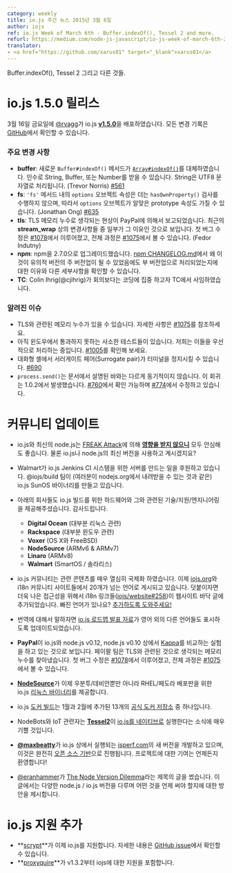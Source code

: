 ```yaml
---
category: weekly
title: io.js 주간 뉴스 2015년 3월 6일
author: iojs
ref: io.js Week of March 6th - Buffer.indexOf(), Tessel 2 and more.
refurl: https://medium.com/node-js-javascript/io-js-week-of-march-6th-2f9344688277
translator:
- <a href="https://github.com/xarus01" target="_blank">xarus01</a>
---
```


Buffer.indexOf(), Tessel 2 그리고 다른 것들.

<!--
# io.js 1.5.0 Release

On Friday, March 6th, [@rvagg](https://github.com/rvagg) released io.js [**v1.5.0**](https://iojs.org/dist/latest/).  The complete change log can be found [on GitHub](https://github.com/nodejs/node/blob/v1.x/CHANGELOG.md).
-->

# io.js 1.5.0 릴리스

3월 16일 금요일에 [@rvagg](https://github.com/rvagg)가 io.js [**v1.5.0**](https://iojs.org/dist/latest/)을 배포하였습니다. 모든 변경 기록은 [GitHub](https://github.com/nodejs/node/blob/v1.x/CHANGELOG.md)에서 확인할 수 있습니다.

<!--
### Notable changes

* **buffer**: New `Buffer#indexOf()` method, modelled off [`Array#indexOf()`](https://developer.mozilla.org/en-US/docs/Web/JavaScript/Reference/Global_Objects/Array/indexOf). Accepts a String, Buffer or a Number. Strings are interpreted as UTF8. (Trevor Norris) [#561](https://github.com/nodejs/node/pull/561)
* **fs**: `options` object properties in `'fs'` methods no longer perform a `hasOwnProperty()` check, thereby allowing options objects to have prototype properties that apply. (Jonathan Ong) [#635](https://github.com/nodejs/node/pull/635)
* **tls**: A likely TLS memory leak was reported by PayPal. Some of the recent changes in **stream_wrap** appear to be to blame. The initial fix is in [#1078](https://github.com/nodejs/node/pull/1078), you can track the progress toward closing the leak at [#1075](https://github.com/nodejs/node/issues/1075) (Fedor Indutny).
* **npm**: Upgrade npm to 2.7.0. See [npm CHANGELOG.md](https://github.com/npm/npm/blob/master/CHANGELOG.md#v270-2015-02-26) for details including why this is a semver-minor when it could have been semver-major.
* **TC**: Colin Ihrig (@cjihrig) resigned from the TC due to his desire to do more code and fewer meetings.
-->

### 주요 변경 사항

* **buffer**: 새로운 `Buffer#indexOf()` 메서드가 [`Array#indexOf()`](https://developer.mozilla.org/en-US/docs/Web/JavaScript/Reference/Global_Objects/Array/indexOf)를 대체하였습니다. 인수로 String, Buffer, 또는 Number를 받을 수 있습니다. String은 UTF8 문자열로 처리됩니다. (Trevor Norris) [#561](https://github.com/nodejs/node/pull/561)
* **fs**: `'fs'` 메서드 내의 `options` 오브젝트 속성은 더는 `hasOwnProperty()` 검사를 수행하지 않으며, 따라서 `options` 오브젝트가 알맞은 prototype 속성도 가질 수 있습니다. (Jonathan Ong) [#635](https://github.com/nodejs/node/pull/635)
* **tls**: TLS 메모리 누수로 생각되는 현상이 PayPal에 의해서 보고되었습니다. 최근의 **stream_wrap** 상의 변경사항들 중 일부가 그 이유인 것으로 보입니다. 첫 버그 수정은 [#1078](https://github.com/nodejs/node/pull/1078)에서 이루어졌고, 전체 과정은 [#1075](https://github.com/nodejs/node/issues/1075)에서 볼 수 있습니다. (Fedor Indutny)
* **npm**: npm을 2.7.0으로 업그레이드했습니다. [npm CHANGELOG.md](https://github.com/npm/npm/blob/master/CHANGELOG.md#v270-2015-02-26)에서 왜 이것이 유의적 버전의 주 버전업이 될 수 있었음에도 부 버전업으로 처리되었는지에 대한 이유와 다른 세부사항을 확인할 수 있습니다.
* **TC**: Colin Ihrig(@cjihrig)가 회의보다는 코딩에 집중 하고자 TC에서 사임하였습니다.

<!--
### Known issues

* Possible TLS-related memory leak, details at [#1075](https://github.com/nodejs/node/issues/1075).
* Windows still reports some minor test failures and we are continuing to address all of these as a priority. See [#1005](https://github.com/nodejs/node/issues/1005).
* Surrogate pair in REPL can freeze terminal [#690](https://github.com/nodejs/node/issues/690)
* Not possible to build io.js as a static library [#686](https://github.com/nodejs/node/issues/686)
* `process.send()` is not synchronous as the docs suggest, a regression introduced in 1.0.2, see [#760](https://github.com/nodejs/node/issues/760) and fix in [#774](https://github.com/nodejs/node/issues/774)
-->

### 알려진 이슈

* TLS와 관련된 메모리 누수가 있을 수 있습니다. 자세한 사항은 [#1075](https://github.com/nodejs/node/issues/1075)를 참조하세요.
* 아직 윈도우에서 통과하지 못하는 사소한 테스트들이 있습니다. 저희는 이들을 우선적으로 처리하는 중입니다. [#1005](https://github.com/nodejs/node/issues/1005)를 확인해 보세요.
* 대화형 셸에서 서러게이트 페어(Surrogate pair)가 터미널을 정지시킬 수 있습니다. [#690](https://github.com/nodejs/node/issues/690)
* `process.send()`는 문서에서 설명된 바와는 다르게 동기적이지 않습니다. 이 회귀는 1.0.2에서 발생했습니다. [#760](https://github.com/nodejs/node/issues/760)에서 확인 가능하며 [#774](https://github.com/nodejs/node/issues/774)에서 수정하고 있습니다.

<!--
# Community Updates

* You can relax knowing that io.js and latest node.js [**are not affected**](https://strongloop.com/strongblog/are-node-and-io-js-affected-by-the-freak-attack-openssl-vulnerability/) by the [FREAK Attack](https://freakattack.com/).  You are running io.js or the latest version of node.js, right?

* Walmart is now sponsoring a build machine for the io.js Jenkins CI system.  The @iojs/build team is working on creating io.js SunOS binaries (like you can get from nodejs.org).  A V8 fix ([iojs/io.js#1079](https://github.com/nodejs/node/pull/1079)) needs to be landed first before more progress can be made.
* We would also like to thank the following companies for contributing hardware and related technology/support/engineering for io.js builds:
  * **Digital Ocean** (mainly Linux)
  * **Rackspace** (mainly Windows)
  * **Voxer** (OS X and FreeBSD)
  * **NodeSource** (ARMv6 & ARMv7)
  * **Linaro** (ARMv8)
  * **Walmart** (SmartOS / Solaris)
* The io.js community has been hard at work on the internationalization of all of its content.  There are now over 20 active languages published on [iojs.org](http://iojs.org) and i18n community sites.  Additionally, i18n links ([iojs/website#258](https://github.com/nodejs/website/pull/258)) have been added to the website footer for easy access.  Are we missing your language?  [Help us add it!](https://github.com/nodejs/website/blob/master/TRANSLATION.md)
* Speaking of translations, the [io.js roadmap presentation](http://roadmap.iojs.org/) has been updated to link to other language versions.

* It seems that **PayPal** is running an experiment comparing [Kappa](https://www.npmjs.com/package/kappa)  on io.js vs node.js 0.12 vs node.js v0.10.  The PayPal team identified a likely TLS memory leak. Initial fix is in [#1078](https://github.com/nodejs/node/pull/1078) and progress towards closing is in [#1075](https://github.com/nodejs/node/issues/1075)

* [**NodeSource**](http://nodesource.com) is now providing io.js [Linux binary](https://nodesource.com/blog/nodejs-v012-iojs-and-the-nodesource-linux-repositories) packages for Ubuntu/Debian as well as RHEL/Fedora distributions.
* The io.js [Docker build](https://registry.hub.docker.com/u/library/iojs/) is one of thirteen new [official Docker repositories](http://blog.docker.com/2015/03/thirteen-new-official-repositories-added-in-january-and-february/) added in January and February.

* NodeBots and IoT people should be happy to hear that the just-announced [**Tessel2**](http://blog.technical.io/post/112787427217/tessel-2-new-hardware-for-the-tessel-ecosystem) runs [io.js natively](http://blog.technical.io/post/112888410737/moving-faster-with-io-js).
* [**@maxbeatty**](https://twitter.com/maxbeatty) is working on a new version of the [jsperf.com](http://jsperf.com/) backend, running on io.js and it is entirely [open source](https://github.com/jsperf/jsperf.com).  Contributions are welcome!

* [@eranhammer](https://twitter.com/eranhammer) wrote a blog post called [The Node Version Dilemma](http://hueniverse.com/2015/03/02/the-node-version-dilemma/) which discusses the various node.js / io.js versions and proposes which ones to use and when to use them.
-->

# 커뮤니티 업데이트

* io.js와 최신의 node.js는 [FREAK Attack](https://freakattack.com/)에 의해 [**영향을 받지 않으니**](https://strongloop.com/strongblog/are-node-and-io-js-affected-by-the-freak-attack-openssl-vulnerability/) 모두 안심해도 좋습니다. 물론 io.js나 node.js의 최신 버전을 사용하고 계시겠지요?
* Walmart가 io.js Jenkins CI 시스템을 위한 서버를 만드는 일을 후원하고 있습니다. @iojs/build 팀이 (여러분이 nodejs.org에서 내려받을 수 있는 것과 같은) io.js SunOS 바이너리를 만들고 있습니다.
* 아래의 회사들도 io.js 빌드를 위한 하드웨어와 그와 관련된 기술/지원/엔지니어링을 제공해주셨습니다. 감사드립니다.
  * **Digital Ocean** (대부분 리눅스 관련)
  * **Rackspace** (대부분 윈도우 관련)
  * **Voxer** (OS X와 FreeBSD)
  * **NodeSource** (ARMv6 & ARMv7)
  * **Linaro** (ARMv8)
  * **Walmart** (SmartOS / 솔라리스)
* io.js 커뮤니티는 관련 콘텐츠를 매우 열심히 국제화 하였습니다. 이제 [iojs.org](http://iojs.org)와 i18n 커뮤니티 사이트들에서 20개가 넘는 언어로 게시되고 있습니다. 덧붙이자면 더욱 나은 접근성을 위해서 i18n 링크들([iojs/website#258](https://github.com/nodejs/website/pull/258))이 웹사이트 바닥 글에 추가되었습니다. 빠진 언어가 있나요? [추가하도록 도와주세요!](https://github.com/nodejs/website/blob/master/TRANSLATION.md)
* 번역에 대해서 말하자면 [io.js 로드맵 발표 자료](http://roadmap.iojs.org/)가 영어 외의 다른 언어들도 표시하도록 업데이트되었습니다.

* **PayPal**이 io.js와 node.js v0.12, node.js v0.10 상에서 [Kappa](https://www.npmjs.com/package/kappa)를 비교하는 실험을 하고 있는 것으로 보입니다. 페이팔 팀은 TLS와 관련된 것으로 생각되는 메모리 누수를 찾아냈습니다. 첫 버그 수정은 [#1078](https://github.com/nodejs/node/pull/1078)에서 이루어졌고, 전체 과정은 [#1075](https://github.com/nodejs/node/issues/1075)에서 볼 수 있습니다.

* [**NodeSource**](http://nodesource.com)가 이제 우분투/데비안뿐만 아니라 RHEL/페도라 배포판을 위한 io.js [리눅스 바이너리](https://nodesource.com/blog/nodejs-v012-iojs-and-the-nodesource-linux-repositories)를 제공합니다.
* io.js [도커 빌드](https://registry.hub.docker.com/u/library/iojs/)는 1월과 2월에 추가된 13개의 [공식 도커 저장소](http://blog.docker.com/2015/03/thirteen-new-official-repositories-added-in-january-and-february/) 중 하나입니다.

* NodeBots와 IoT 관련자는 [**Tessel2**](http://blog.technical.io/post/112787427217/tessel-2-new-hardware-for-the-tessel-ecosystem)이 [io.js를 네이티브로](http://blog.technical.io/post/112888410737/moving-faster-with-io-js) 실행한다는 소식에 매우 기쁠 것입니다.
* [**@maxbeatty**](https://twitter.com/maxbeatty)가 io.js 상에서 실행되는 [jsperf.com](http://jsperf.com/)의 새 버전을 개발하고 있으며, 이것은 완전히 [오픈 소스 기반](https://github.com/jsperf/jsperf.com)으로 진행됩니다. 프로젝트에 대한 기여는 언제든지 환영합니다!

* [@eranhammer](https://twitter.com/eranhammer)가 [The Node Version Dilemma](http://hueniverse.com/2015/03/02/the-node-version-dilemma/)라는 제목의 글을 썼습니다. 이 글에서는 다양한 node.js / io.js 버전을 다루며 어떤 것을 언제 써야 할지에 대한 방안을 제시합니다.

<!--
# io.js Support Added

* **[scrypt](https://npmjs.com/scrypt)** now supports io.js. Learn more from this [GitHub issue](https://github.com/barrysteyn/node-scrypt/issues/39)
* **[proxyquire](https://github.com/thlorenz/proxyquire)** v1.3.2 published with support for iojs.
-->

# io.js 지원 추가

* **[scrypt](https://npmjs.com/scrypt)**가 이제 io.js를 지원합니다. 자세한 내용은 [GitHub issue](https://github.com/barrysteyn/node-scrypt/issues/39)에서 확인할 수 있습니다.
* **[proxyquire](https://github.com/thlorenz/proxyquire)**가 v1.3.2부터 iojs에 대한 지원을 포함합니다.
